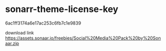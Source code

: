 # sonarr-theme-license-key
6ac1ff3174a6e17ac253c6fb7c1e9839

download link
https://assets.sonaar.io/freebies/Social%20Media%20Pack%20by%20Sonaar.zip
